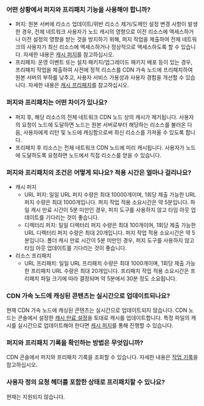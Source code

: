 [](id:q6)
### 어떤 상황에서 퍼지와 프리패치 기능을 사용해야 합니까?
- 퍼지: 원본 서버에 리소스 업데이트/위반 리소스 제거/도메인 설정 변경 사항이 발생한 경우, 전체 네트워크 사용자가 노드 캐시의 영향으로 이전 리소스에 액세스하거나 이전 설정의 영향을 받는 것을 방지하기 위해, 퍼지 작업을 제출하여 전체 네트워크의 사용자가 최신 리소스에 액세스하거나 정상적으로 액세스하도록 할 수 있습니다. 자세한 내용은 [캐시 퍼지](https://intl.cloud.tencent.com/document/product/228/6299)를 참고하십시오.
- 프리패치: 운영 이벤트 또는 설치 패키지/업그레이드 패키지 배포 등이 있는 경우, 프리패치 작업을 제출하여 사전에 정적 리소스를 CDN 가속 노드에 프리패치하여 원본 서버의 부하를 낮추고, 사용자 서비스 가용성과 사용자 경험을 개선할 수 있습니다. 자세한 내용은 [캐시 프리패치](https://intl.cloud.tencent.com/document/product/228/39000)를 참고하십시오.

[](id:q1)
### 퍼지와 프리패치는 어떤 차이가 있나요?
- 퍼지 후, 해당 리소스의 전체 네트워크 CDN 노드 상의 캐시가 제거됩니다. 사용자의 요청이 노드에 도달하면 노드는 원본 서버로부터 해당하는 리소스를 불러온 다음, 사용자에게 리턴 및 노드에 캐싱함으로써 최신 리소스를 가져올 수 있도록 합니다.
- 프리패치 후 리소스는 전체 네트워크 CDN 노드에 미리 캐시됩니다. 사용자가 노드에 도달하도록 요청하면 노드에서 직접 리소스를 얻을 수 있습니다.

[](id:q2)
### 퍼지와 프리패치의 조건은 어떻게 되나요? 적용 시간은 얼마나 걸리나요?
- 캐시 퍼지
	- URL 퍼지: 일일 URL 퍼지 수량은 최대 10000개이며, 1회당 제출 가능한 URL 퍼지 수량은 최대 1000개입니다. 퍼지 작업 적용 소요시간은 약 5분입니다. 파일 캐시 만료 시간이 5분 미만인 경우, 퍼지 도구를 사용하지 않고 타임 아웃 업데이트를 기다리는 것이 좋습니다.
	- 디렉터리 퍼지: 일일 디렉터리 퍼지 수량은 최대 100개이며, 1회당 제출 가능한 URL 디렉터리 퍼지 수량은 최대 20개입니다. 퍼지 작업 적용 소요시간은 약 5분입니다. 폴더 캐시 만료 시간이 5분 미만인 경우, 퍼지 도구를 사용하지 않고 타임 아웃 업데이트를 기다리는 것이 좋습니다.
- 리소스 프리패치
	- URL 프리패치: 일일 URL 프리패치 수량은 최대 1000개이며, 1회당 제출 가능한 프리패치 URL 수량은 최대 20개입니다. 프리패치 작업 적용 소요시간은 프리패치 파일 크기에 따라 결정되며 약 5분에서 30분 정도 소요됩니다. 

[](id:q3)
### CDN 가속 노드에 캐싱된 콘텐츠는 실시간으로 업데이트되나요?
현재 CDN 가속 노드에 캐싱된 콘텐츠는 실시간으로 업데이트되지 않습니다. CDN 노드는 콘솔에서 설정한 [캐시 만료 설정](https://intl.cloud.tencent.com/document/product/228/38424)을 토대로 캐시를 업데이트합니다. 특정 파일의 캐시를 실시간으로 업데이트해야 한다면 [캐시 퍼지](https://intl.cloud.tencent.com/document/product/228/6299)를 통해 진행할 수 있습니다.



[](id:q5)
### 퍼지와 프리패치 기록을 확인하는 방법은 무엇입니까?
CDN 콘솔에서 퍼지와 프리패치 기록을 조회할 수 있습니다. 자세한 내용은 [작업 기록](https://intl.cloud.tencent.com/document/product/228/42176)을 참고하십시오.

[](id:q6)
### 사용자 정의 요청 헤더를 포함한 상태로 프리패치할 수 있나요?
현재는 지원되지 않습니다.

